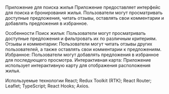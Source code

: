 
Приложение для поиска жилья
Приложение предоставляет интерфейс для поиска и бронирования жилья. Пользователи могут просматривать доступные предложения, читать отзывы, оставлять свои комментарии и добавлять предложения в избранное.

Особенности
Поиск жилья: Пользователи могут просматривать доступные предложения и фильтровать их по различным критериям.
Отзывы и комментарии: Пользователи могут читать отзывы других пользователей, а также оставлять свои комментарии к предложениям.
Избранное: Пользователи могут добавлять предложения в избранное для последующего просмотра.
Интерактивная карта: Приложение использует интерактивную карту для отображения расположения жилья.

Используемые технологии
React;
Redux Toolkit (RTK);
React Router;
Leaflet;
TypeScript;
React Hooks;
Axios.
